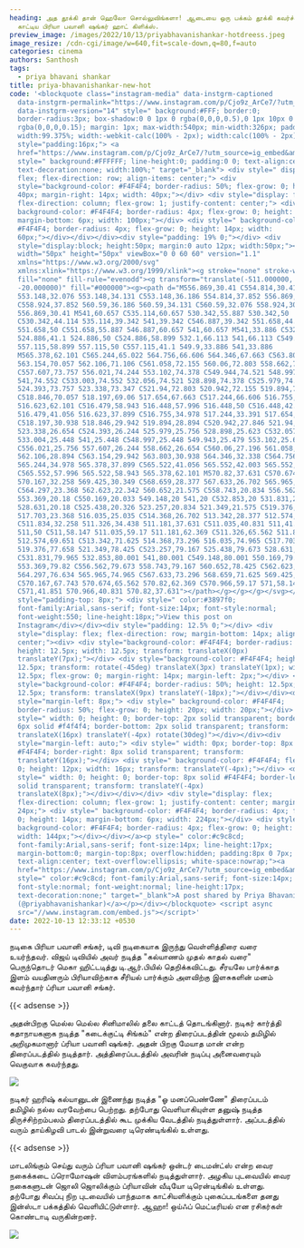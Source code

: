 ```yaml
---
heading: அத தூக்கி தான் ஹெலோ சொல்லுவிங்களா! ஆடையை ஒரு பக்கம் தூக்கி கவர்ச்சி
  காட்டிய பிரியா பவானி ஷங்கர் ஹாட் கிளிக்ஸ்.
preview_image: /images/2022/10/13/priyabhavanishankar-hotdreess.jpeg
image_resize: /cdn-cgi/image/w=640,fit=scale-down,q=80,f=auto
categories: cinema
authors: Santhosh
tags:
  - priya bhavani shankar
title: priya-bhavanishankar-new-hot
code: '<blockquote class="instagram-media" data-instgrm-captioned
  data-instgrm-permalink="https://www.instagram.com/p/Cjo9z_ArCe7/?utm_source=ig_embed&amp;utm_campaign=loading"
  data-instgrm-version="14" style=" background:#FFF; border:0;
  border-radius:3px; box-shadow:0 0 1px 0 rgba(0,0,0,0.5),0 1px 10px 0
  rgba(0,0,0,0.15); margin: 1px; max-width:540px; min-width:326px; padding:0;
  width:99.375%; width:-webkit-calc(100% - 2px); width:calc(100% - 2px);"><div
  style="padding:16px;"> <a
  href="https://www.instagram.com/p/Cjo9z_ArCe7/?utm_source=ig_embed&amp;utm_campaign=loading"
  style=" background:#FFFFFF; line-height:0; padding:0 0; text-align:center;
  text-decoration:none; width:100%;" target="_blank"> <div style=" display:
  flex; flex-direction: row; align-items: center;"> <div
  style="background-color: #F4F4F4; border-radius: 50%; flex-grow: 0; height:
  40px; margin-right: 14px; width: 40px;"></div> <div style="display: flex;
  flex-direction: column; flex-grow: 1; justify-content: center;"> <div style="
  background-color: #F4F4F4; border-radius: 4px; flex-grow: 0; height: 14px;
  margin-bottom: 6px; width: 100px;"></div> <div style=" background-color:
  #F4F4F4; border-radius: 4px; flex-grow: 0; height: 14px; width:
  60px;"></div></div></div><div style="padding: 19% 0;"></div> <div
  style="display:block; height:50px; margin:0 auto 12px; width:50px;"><svg
  width="50px" height="50px" viewBox="0 0 60 60" version="1.1"
  xmlns="https://www.w3.org/2000/svg"
  xmlns:xlink="https://www.w3.org/1999/xlink"><g stroke="none" stroke-width="1"
  fill="none" fill-rule="evenodd"><g transform="translate(-511.000000,
  -20.000000)" fill="#000000"><g><path d="M556.869,30.41 C554.814,30.41
  553.148,32.076 553.148,34.131 C553.148,36.186 554.814,37.852 556.869,37.852
  C558.924,37.852 560.59,36.186 560.59,34.131 C560.59,32.076 558.924,30.41
  556.869,30.41 M541,60.657 C535.114,60.657 530.342,55.887 530.342,50
  C530.342,44.114 535.114,39.342 541,39.342 C546.887,39.342 551.658,44.114
  551.658,50 C551.658,55.887 546.887,60.657 541,60.657 M541,33.886 C532.1,33.886
  524.886,41.1 524.886,50 C524.886,58.899 532.1,66.113 541,66.113 C549.9,66.113
  557.115,58.899 557.115,50 C557.115,41.1 549.9,33.886 541,33.886
  M565.378,62.101 C565.244,65.022 564.756,66.606 564.346,67.663 C563.803,69.06
  563.154,70.057 562.106,71.106 C561.058,72.155 560.06,72.803 558.662,73.347
  C557.607,73.757 556.021,74.244 553.102,74.378 C549.944,74.521 548.997,74.552
  541,74.552 C533.003,74.552 532.056,74.521 528.898,74.378 C525.979,74.244
  524.393,73.757 523.338,73.347 C521.94,72.803 520.942,72.155 519.894,71.106
  C518.846,70.057 518.197,69.06 517.654,67.663 C517.244,66.606 516.755,65.022
  516.623,62.101 C516.479,58.943 516.448,57.996 516.448,50 C516.448,42.003
  516.479,41.056 516.623,37.899 C516.755,34.978 517.244,33.391 517.654,32.338
  C518.197,30.938 518.846,29.942 519.894,28.894 C520.942,27.846 521.94,27.196
  523.338,26.654 C524.393,26.244 525.979,25.756 528.898,25.623 C532.057,25.479
  533.004,25.448 541,25.448 C548.997,25.448 549.943,25.479 553.102,25.623
  C556.021,25.756 557.607,26.244 558.662,26.654 C560.06,27.196 561.058,27.846
  562.106,28.894 C563.154,29.942 563.803,30.938 564.346,32.338 C564.756,33.391
  565.244,34.978 565.378,37.899 C565.522,41.056 565.552,42.003 565.552,50
  C565.552,57.996 565.522,58.943 565.378,62.101 M570.82,37.631 C570.674,34.438
  570.167,32.258 569.425,30.349 C568.659,28.377 567.633,26.702 565.965,25.035
  C564.297,23.368 562.623,22.342 560.652,21.575 C558.743,20.834 556.562,20.326
  553.369,20.18 C550.169,20.033 549.148,20 541,20 C532.853,20 531.831,20.033
  528.631,20.18 C525.438,20.326 523.257,20.834 521.349,21.575 C519.376,22.342
  517.703,23.368 516.035,25.035 C514.368,26.702 513.342,28.377 512.574,30.349
  C511.834,32.258 511.326,34.438 511.181,37.631 C511.035,40.831 511,41.851
  511,50 C511,58.147 511.035,59.17 511.181,62.369 C511.326,65.562 511.834,67.743
  512.574,69.651 C513.342,71.625 514.368,73.296 516.035,74.965 C517.703,76.634
  519.376,77.658 521.349,78.425 C523.257,79.167 525.438,79.673 528.631,79.82
  C531.831,79.965 532.853,80.001 541,80.001 C549.148,80.001 550.169,79.965
  553.369,79.82 C556.562,79.673 558.743,79.167 560.652,78.425 C562.623,77.658
  564.297,76.634 565.965,74.965 C567.633,73.296 568.659,71.625 569.425,69.651
  C570.167,67.743 570.674,65.562 570.82,62.369 C570.966,59.17 571,58.147 571,50
  C571,41.851 570.966,40.831 570.82,37.631"></path></g></g></g></svg></div><div
  style="padding-top: 8px;"> <div style=" color:#3897f0;
  font-family:Arial,sans-serif; font-size:14px; font-style:normal;
  font-weight:550; line-height:18px;">View this post on
  Instagram</div></div><div style="padding: 12.5% 0;"></div> <div
  style="display: flex; flex-direction: row; margin-bottom: 14px; align-items:
  center;"><div> <div style="background-color: #F4F4F4; border-radius: 50%;
  height: 12.5px; width: 12.5px; transform: translateX(0px)
  translateY(7px);"></div> <div style="background-color: #F4F4F4; height:
  12.5px; transform: rotate(-45deg) translateX(3px) translateY(1px); width:
  12.5px; flex-grow: 0; margin-right: 14px; margin-left: 2px;"></div> <div
  style="background-color: #F4F4F4; border-radius: 50%; height: 12.5px; width:
  12.5px; transform: translateX(9px) translateY(-18px);"></div></div><div
  style="margin-left: 8px;"> <div style=" background-color: #F4F4F4;
  border-radius: 50%; flex-grow: 0; height: 20px; width: 20px;"></div> <div
  style=" width: 0; height: 0; border-top: 2px solid transparent; border-left:
  6px solid #f4f4f4; border-bottom: 2px solid transparent; transform:
  translateX(16px) translateY(-4px) rotate(30deg)"></div></div><div
  style="margin-left: auto;"> <div style=" width: 0px; border-top: 8px solid
  #F4F4F4; border-right: 8px solid transparent; transform:
  translateY(16px);"></div> <div style=" background-color: #F4F4F4; flex-grow:
  0; height: 12px; width: 16px; transform: translateY(-4px);"></div> <div
  style=" width: 0; height: 0; border-top: 8px solid #F4F4F4; border-left: 8px
  solid transparent; transform: translateY(-4px)
  translateX(8px);"></div></div></div> <div style="display: flex;
  flex-direction: column; flex-grow: 1; justify-content: center; margin-bottom:
  24px;"> <div style=" background-color: #F4F4F4; border-radius: 4px; flex-grow:
  0; height: 14px; margin-bottom: 6px; width: 224px;"></div> <div style="
  background-color: #F4F4F4; border-radius: 4px; flex-grow: 0; height: 14px;
  width: 144px;"></div></div></a><p style=" color:#c9c8cd;
  font-family:Arial,sans-serif; font-size:14px; line-height:17px;
  margin-bottom:0; margin-top:8px; overflow:hidden; padding:8px 0 7px;
  text-align:center; text-overflow:ellipsis; white-space:nowrap;"><a
  href="https://www.instagram.com/p/Cjo9z_ArCe7/?utm_source=ig_embed&amp;utm_campaign=loading"
  style=" color:#c9c8cd; font-family:Arial,sans-serif; font-size:14px;
  font-style:normal; font-weight:normal; line-height:17px;
  text-decoration:none;" target="_blank">A post shared by Priya BhavaniShankar
  (@priyabhavanishankar)</a></p></div></blockquote> <script async
  src="//www.instagram.com/embed.js"></script>'
date: 2022-10-13 12:33:12 +0530
---
```

நடிகை பிரியா பவானி சங்கர், டிவி நடிகையாக இருந்து வெள்ளித்திரை வரை உயர்ந்தவர். விஜய் டிவியில் அவர் நடித்த "கல்யாணம் முதல் காதல் வரை" பெருந்தொடர் மெகா ஹிட்டடித்து டி.ஆர்.பியில் தெறிக்கவிட்டது. சீரயலே பார்க்காத இளம் வயதினரும் பிரியாவிற்காக சீரியல் பார்க்கும் அளவிற்கு இளசுகளின் மனம் கவர்ந்தார் ப்ரியா பவானி சங்கர். 

{{< adsense >}}

அதன்பிறகு மெல்ல மெல்ல சினிமாலில் தலை காட்டத் தொடங்கினார். 
நடிகர் கார்த்தி கதாநாயகனாக நடித்த "கடைக்குட்டி சிங்கம்" என்ற திரைப்படத்தின் மூலம் தமிழில் அறிமுகமானார் ப்ரியா பவானி ஷங்கர். அதன் பிறகு மேயாத மான் என்ற  திரைப்படத்தில் நடித்தார். அத்திரைப்படத்தில் அவரின் நடிப்பு அனைவரையும் வெகுவாக கவர்ந்தது.


![](/images/2022/10/13/priya-bhavanishankar-new-hott.jpeg)

நடிகர் ஹரிஷ் கல்யானுடன் இணைந்து நடித்த "ஓ மனப்பெண்ணே" திரைப்படம் தமிழில் நல்ல வரவேற்பை பெற்றது. தற்போது வெளியாகியுள்ள தனுஷ் நடித்த திருச்சிற்றம்பலம் திரைப்படத்தில் கூட முக்கிய வேடத்தில் நடித்துள்ளார். அப்படத்தில்  வரும் தாய்கிழவி பாடல் இன்றுவரை டிரெண்டிங்கில் உள்ளது.

{{< adsense >}}


மாடலிங்கும் செய்து வரும் ப்ரியா பவானி ஷங்கர் ஒன்டர் டைமன்ட்ஸ் என்ற வைர நகைக்கடை ப்ரொமோஷன் விளம்பரங்களில் நடித்துள்ளார். அழகிய புடவையில் வைர நகைகளுடன் ஜொலி ஜொலிக்கும் ப்ரியாவின் வீடியோ டிரென்டிங்கில் உள்ளது. தற்போது சிவப்பு நிற புடவையில் பாந்தமாக காட்சியளிக்கும் புகைப்படங்களை தனது இன்ஸ்டா பக்கத்தில் வெளியிட்டுள்ளார். ஆஹா! ஒய்ஃப் மெட்டீரியல் என ரசிகர்கள் கொண்டாடி வருகின்றனர்.

![](/images/2022/10/13/priya-bhavanishankar-new-hott2.jpeg)